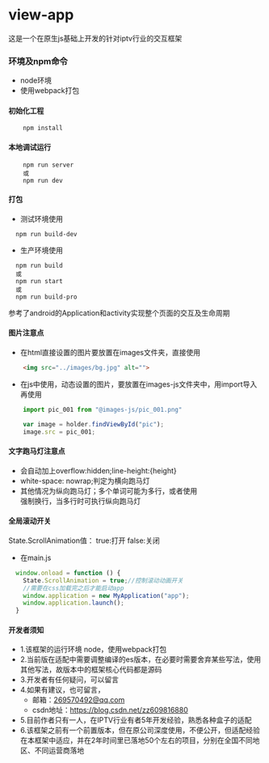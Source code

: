 # view-app
这是一个在原生js基础上开发的针对iptv行业的交互框架

### 环境及npm命令

* node环境
* 使用webpack打包

#### 初始化工程

```
    npm install
```

#### 本地调试运行

```
    npm run server
    或
    npm run dev
```

#### 打包

* 测试环境使用

```
  npm run build-dev
```

* 生产环境使用
```
  npm run build
  或
  npm run start
  或
  npm run build-pro
```

参考了android的Application和activity实现整个页面的交互及生命周期
#### 图片注意点

* 在html直接设置的图片要放置在images文件夹，直接使用
```html
    <img src="../images/bg.jpg" alt="">
```

* 在js中使用，动态设置的图片，要放置在images-js文件夹中，用import导入再使用
```javascript
    import pic_001 from "@images-js/pic_001.png"

    var image = holder.findViewById("pic");
    image.src = pic_001;
```

#### 文字跑马灯注意点

* 会自动加上overflow:hidden;line-height:{height}
* white-space: nowrap;判定为横向跑马灯
* 其他情况为纵向跑马灯；多个单词可能为多行，或者使用<br>强制换行，当多行时可执行纵向跑马灯

#### 全局滚动开关

State.ScrollAnimation值：
true:打开
false:关闭

* 在main.js
```javascript
  window.onload = function () {
    State.ScrollAnimation = true;//控制滚动动画开关
    //需要在css加载完之后才能启动app
    window.application = new MyApplication("app");
    window.application.launch();
  }
```

#### 开发者须知

* 1.该框架的运行环境 node，使用webpack打包
* 2.当前版在适配中需要调整编译的es版本，在必要时需要舍弃某些写法，使用其他写法，故版本中的框架核心代码都是源码
* 3.开发者有任何疑问，可以留言
* 4.如果有建议，也可留言，
  * 邮箱：269570492@qq.com
  * csdn地址：https://blog.csdn.net/zz609816880
* 5.目前作者只有一人，在IPTV行业有者5年开发经验，熟悉各种盒子的适配
* 6.该框架之前有一个前置版本，但在原公司深度使用，不便公开，但适配经验在本框架中适应，并在2年时间里已落地50个左右的项目，分别在全国不同地区、不同运营商落地

